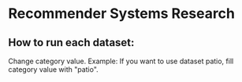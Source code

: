 # Recommender Systems Research

## How to run each dataset:
Change category value. Example: If you want to use dataset patio, fill category value with "patio".

